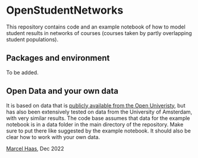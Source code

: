 # OpenStudentNetworks
This repository contains code and an example notebook of how to model student results in networks of courses (courses taken by partly overlapping student populations).

## Packages and environment
To be added.


## Open Data and your own data
It is based on data that is [publicly available from the Open Univeristy](https://analyse.kmi.open.ac.uk/open_dataset), but has also been extensively tested on data from the University of Amsterdam, with very similar results. The code base assumes that data for the example notebook is in a data folder in the main directory of the repository. Make sure to put there like suggested by the example notebook. It should also be clear how to work with your own data.



[Marcel Haas](mailto:datascience@marcelhaas.com), Dec 2022

